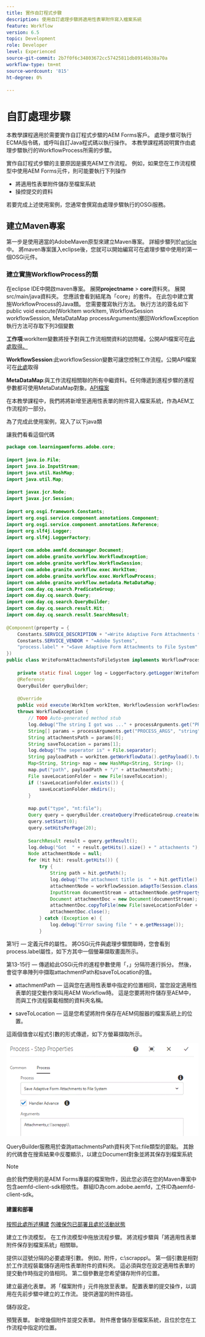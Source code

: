 ```yaml
---
title: 實作自訂程式步驟
description: 使用自訂處理步驟將適用性表單附件寫入檔案系統
feature: Workflow
version: 6.5
topic: Development
role: Developer
level: Experienced
source-git-commit: 2b7f0f6c34803672cc57425811db89146b38a70a
workflow-type: tm+mt
source-wordcount: '815'
ht-degree: 0%

---
```



# 自訂處理步驟

本教學課程適用於需要實作自訂程式步驟的AEM Forms客戶。 處理步驟可執行ECMA指令碼，或呼叫自訂Java程式碼以執行操作。 本教學課程將說明實作由處理步驟執行的WorkflowProcess所需的步驟。

實作自訂程式步驟的主要原因是擴充AEM工作流程。 例如，如果您在工作流程模型中使用AEM Forms元件，則可能要執行下列操作

* 將適用性表單附件儲存至檔案系統
* 操控提交的資料

若要完成上述使用案例，您通常會撰寫由處理步驟執行的OSGi服務。

## 建立Maven專案

第一步是使用適當的AdobeMaven原型來建立Maven專案。 詳細步驟列於[article](https://experienceleague.adobe.com/docs/experience-manager-learn/forms/creating-your-first-osgi-bundle/create-your-first-osgi-bundle.html)中。 將maven專案匯入eclipse後，您就可以開始編寫可在處理步驟中使用的第一個OSGi元件。


### 建立實施WorkflowProcess的類

在eclipse IDE中開啟maven專案。 展開&#x200B;**projectname** > **core**資料夾。 展開src/main/java資料夾。 您應該會看到結尾為「core」的套件。 在此包中建立實施WorkflowProcess的Java類。 您需要覆寫執行方法。 執行方法的簽名如下
public void execute(WorkItem workItem, WorkflowSession workflowSession, MetaDataMap processArguments)擲回WorkflowException
執行方法可存取下列3個變數

**工作項**:workItem變數將授予對與工作流相關資料的訪問權。公開API檔案可在[此處取得。](https://helpx.adobe.com/experience-manager/6-3/sites/developing/using/reference-materials/diff-previous/changes/com.adobe.granite.workflow.WorkflowSession.html)

**WorkflowSession**:此workflowSession變數可讓您控制工作流程。公開API檔案可在[此處](https://helpx.adobe.com/experience-manager/6-3/sites/developing/using/reference-materials/diff-previous/changes/com.adobe.granite.workflow.WorkflowSession.html)取得

**MetaDataMap**:與工作流程相關聯的所有中繼資料。任何傳遞到進程步驟的進程參數都可使用MetaDataMap對象。[API檔案](https://helpx.adobe.com/experience-manager/6-5/sites/developing/using/reference-materials/javadoc/com/adobe/granite/workflow/metadata/MetaDataMap.html)

在本教學課程中，我們將將新增至適用性表單的附件寫入檔案系統，作為AEM工作流程的一部分。

為了完成此使用案例，寫入了以下java類

讓我們看看這個代碼

```java
package com.learningaemforms.adobe.core;

import java.io.File;
import java.io.InputStream;
import java.util.HashMap;
import java.util.Map;

import javax.jcr.Node;
import javax.jcr.Session;

import org.osgi.framework.Constants;
import org.osgi.service.component.annotations.Component;
import org.osgi.service.component.annotations.Reference;
import org.slf4j.Logger;
import org.slf4j.LoggerFactory;

import com.adobe.aemfd.docmanager.Document;
import com.adobe.granite.workflow.WorkflowException;
import com.adobe.granite.workflow.WorkflowSession;
import com.adobe.granite.workflow.exec.WorkItem;
import com.adobe.granite.workflow.exec.WorkflowProcess;
import com.adobe.granite.workflow.metadata.MetaDataMap;
import com.day.cq.search.PredicateGroup;
import com.day.cq.search.Query;
import com.day.cq.search.QueryBuilder;
import com.day.cq.search.result.Hit;
import com.day.cq.search.result.SearchResult;

@Component(property = {
	Constants.SERVICE_DESCRIPTION + "=Write Adaptive Form Attachments to File System",
	Constants.SERVICE_VENDOR + "=Adobe Systems",
	"process.label" + "=Save Adaptive Form Attachments to File System"
})
public class WriteFormAttachmentsToFileSystem implements WorkflowProcess {

	private static final Logger log = LoggerFactory.getLogger(WriteFormAttachmentsToFileSystem.class);
	@Reference
	QueryBuilder queryBuilder;

	@Override
	public void execute(WorkItem workItem, WorkflowSession workflowSession, MetaDataMap processArguments)
	throws WorkflowException {
		// TODO Auto-generated method stub
		log.debug("The string I got was ..." + processArguments.get("PROCESS_ARGS", "string").toString());
		String[] params = processArguments.get("PROCESS_ARGS", "string").toString().split(",");
		String attachmentsPath = params[0];
		String saveToLocation = params[1];
		log.debug("The seperator is" + File.separator);
		String payloadPath = workItem.getWorkflowData().getPayload().toString();
		Map<String, String> map = new HashMap<String, String> ();
		map.put("path", payloadPath + "/" + attachmentsPath);
		File saveLocationFolder = new File(saveToLocation);
		if (!saveLocationFolder.exists()) {
			saveLocationFolder.mkdirs();
		}

		map.put("type", "nt:file");
		Query query = queryBuilder.createQuery(PredicateGroup.create(map), workflowSession.adaptTo(Session.class));
		query.setStart(0);
		query.setHitsPerPage(20);

		SearchResult result = query.getResult();
		log.debug("Got  " + result.getHits().size() + " attachments ");
		Node attachmentNode = null;
		for (Hit hit: result.getHits()) {
			try {
				String path = hit.getPath();
				log.debug("The attachment title is  " + hit.getTitle() + " and the attachment path is  " + path);
				attachmentNode = workflowSession.adaptTo(Session.class).getNode(path + "/jcr:content");
				InputStream documentStream = attachmentNode.getProperty("jcr:data").getBinary().getStream();
				Document attachmentDoc = new Document(documentStream);
				attachmentDoc.copyToFile(new File(saveLocationFolder + File.separator + hit.getTitle()));
				attachmentDoc.close();
			} catch (Exception e) {
				log.debug("Error saving file " + e.getMessage());
			}
```

第1行 — 定義元件的屬性。 將OSGi元件與處理步驟關聯時，您會看到process.label屬性，如下方其中一個螢幕擷取畫面所示。

第13-15行 — 傳遞給此OSGi元件的進程參數使用「，」分隔符進行拆分。 然後，會從字串陣列中擷取attachmentPath和saveToLocation的值。

* attachmentPath — 這與您在適用性表單中指定的位置相同，當您設定適用性表單的提交動作來叫用AEM Workflow時。 這是您要將附件儲存至AEM中，而與工作流程裝載相關的資料夾名稱。

* saveToLocation — 這是您希望將附件保存在AEM伺服器的檔案系統上的位置。

這兩個值會以程式引數的形式傳遞，如下方螢幕擷取所示。

![ProcessStep](assets/implement-process-step.gif)

QueryBuilder服務用於查詢attachmentsPath資料夾下nt:file類型的節點。 其餘的代碼會在搜索結果中反覆顯示，以建立Document對象並將其保存到檔案系統


>[!NOTE]
>
>由於我們使用的是AEM Forms專屬的檔案物件，因此您必須在您的Maven專案中包含aemfd-client-sdk相依性。 群組ID為com.adobe.aemfd，工件ID為aemfd-client-sdk。

#### 建置和部署

[按照此處所述構建](https://experienceleague.adobe.com/docs/experience-manager-learn/forms/create-your-first-osgi-bundle.html?lang=en#build-your-project)
[包確保包已部署且處於活動狀態](http://localhost:4502/system/console/bundles)

建立工作流模型。 在工作流模型中拖放流程步驟。 將流程步驟與「將適用性表單附件保存到檔案系統」相關聯。

提供以逗號分隔的必要處理引數。 例如，附件，c:\\scrappp\\。 第一個引數是相對於工作流程裝載儲存適用性表單附件的資料夾。 這必須與您在設定適用性表單的提交動作時指定的值相同。 第二個參數是您希望儲存附件的位置。

建立最適化表單。 將「檔案附件」元件拖放至表單。 配置表單的提交操作，以調用在先前步驟中建立的工作流。 提供適當的附件路徑。

儲存設定。

預覽表單。 新增幾個附件並提交表單。 附件應會儲存至檔案系統，且位於您在工作流程中指定的位置。

